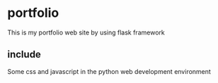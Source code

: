 # portfolio
This is my portfolio web site by using flask framework
## include
Some css and javascript in the python web development environment

